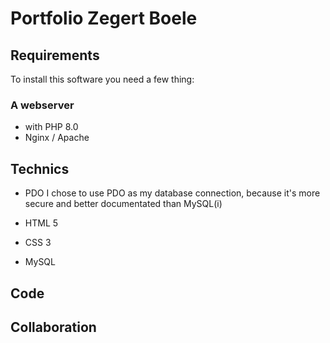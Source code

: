 # Portfolio Zegert Boele

## Requirements
To install this software you need a few thing:

### A webserver 
* with PHP 8.0
* Nginx / Apache

## Technics 
* PDO
I chose to use PDO as my database connection, because it's more secure and better documentated than MySQL(i)

* HTML 5

* CSS 3

* MySQL

## Code

## Collaboration